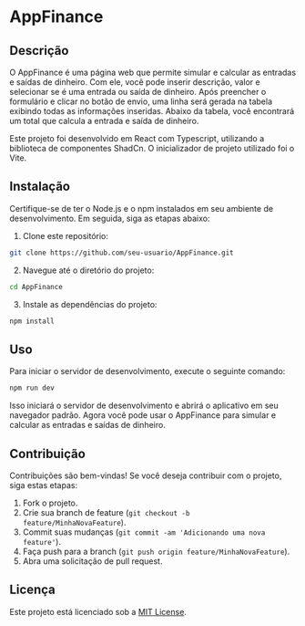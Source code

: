 # AppFinance

## Descrição

O AppFinance é uma página web que permite simular e calcular as entradas e saídas de dinheiro. Com ele, você pode inserir descrição, valor e selecionar se é uma entrada ou saída de dinheiro. Após preencher o formulário e clicar no botão de envio, uma linha será gerada na tabela exibindo todas as informações inseridas. Abaixo da tabela, você encontrará um total que calcula a entrada e saída de dinheiro.

Este projeto foi desenvolvido em React com Typescript, utilizando a biblioteca de componentes ShadCn. O inicializador de projeto utilizado foi o Vite.

## Instalação

Certifique-se de ter o Node.js e o npm instalados em seu ambiente de desenvolvimento. Em seguida, siga as etapas abaixo:

1. Clone este repositório:

```bash
git clone https://github.com/seu-usuario/AppFinance.git
```

2. Navegue até o diretório do projeto:

```bash
cd AppFinance
```

3. Instale as dependências do projeto:

```bash
npm install
```

## Uso

Para iniciar o servidor de desenvolvimento, execute o seguinte comando:

```bash
npm run dev
```

Isso iniciará o servidor de desenvolvimento e abrirá o aplicativo em seu navegador padrão. Agora você pode usar o AppFinance para simular e calcular as entradas e saídas de dinheiro.

## Contribuição

Contribuições são bem-vindas! Se você deseja contribuir com o projeto, siga estas etapas:

1. Fork o projeto.
2. Crie sua branch de feature (`git checkout -b feature/MinhaNovaFeature`).
3. Commit suas mudanças (`git commit -am 'Adicionando uma nova feature'`).
4. Faça push para a branch (`git push origin feature/MinhaNovaFeature`).
5. Abra uma solicitação de pull request.

## Licença

Este projeto está licenciado sob a [MIT License](https://opensource.org/licenses/MIT).

